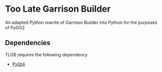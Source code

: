 Too Late Garrison Builder
====

An adapted Python rewrite of Garrison Builder into Python for the purposes of PyGG2

Dependencies
------------

TLGB requires the following dependency

* [PyQt4](http://www.riverbankcomputing.com/software/pyqt/download)